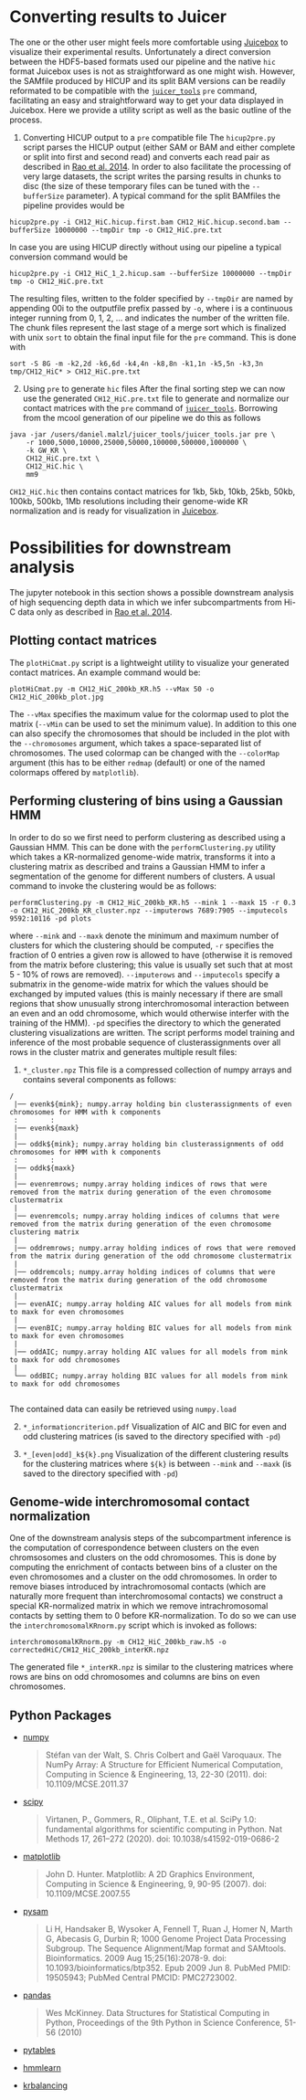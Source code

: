 # Converting results to Juicer
The one or the other user might feels more comfortable using [Juicebox](https://github.com/aidenlab/Juicebox) to visualize their experimental results. Unfortunately a direct conversion between the HDF5-based formats used our pipeline and the native `hic` format Juicebox uses is not as straightforward as one might wish. However, the SAMfile produced by HICUP and its split BAM versions can be readily reformated to be compatible with the [`juicer_tools`](https://github.com/aidenlab/juicer) `pre` command, facilitating an easy and straightforward way to get your data displayed in Juicebox. Here we provide a utility script as well as the basic outline of the process.

1. Converting HICUP output to a `pre` compatible file
The `hicup2pre.py` script parses the HICUP output (either SAM or BAM and either complete or split into first and second read) and converts each read pair as described in [Rao et al. 2014](https://www.cell.com/cell/fulltext/S0092-8674(14)01497-4). In order to also facilitate the processing of very large datasets, the script writes the parsing results in chunks to disc (the size of these temporary files can be tuned with the `--bufferSize` parameter). A typical command for the split BAMfiles the pipeline provides would be

```
hicup2pre.py -i CH12_HiC.hicup.first.bam CH12_HiC.hicup.second.bam --bufferSize 10000000 --tmpDir tmp -o CH12_HiC.pre.txt
```

In case you are using HICUP directly without using our pipeline a typical conversion command would be

```
hicup2pre.py -i CH12_HiC_1_2.hicup.sam --bufferSize 10000000 --tmpDir tmp -o CH12_HiC.pre.txt
```

The resulting files, written to the folder specified by `--tmpDir` are named by appending 00i to the outputfile prefix passed by `-o`, where i is a continuous integer running from 0, 1, 2, ... and indicates the number of the written file. The chunk files represent the last stage of a merge sort which is finalized with unix `sort` to obtain the final input file for the `pre` command. This is done with

```
sort -S 8G -m -k2,2d -k6,6d -k4,4n -k8,8n -k1,1n -k5,5n -k3,3n tmp/CH12_HiC* > CH12_HiC.pre.txt
```

2. Using `pre` to generate `hic` files
After the final sorting step we can now use the generated `CH12_HiC.pre.txt` file to generate and normalize our contact matrices with the `pre` command of [`juicer_tools`](https://github.com/aidenlab/juicer). Borrowing from the mcool generation of our pipeline we do this as follows

```
java -jar /users/daniel.malzl/juicer_tools/juicer_tools.jar pre \
    -r 1000,5000,10000,25000,50000,100000,500000,1000000 \
    -k GW_KR \
    CH12_HiC.pre.txt \
    CH12_HiC.hic \
    mm9
```

`CH12_HiC.hic` then contains contact matrices for 1kb, 5kb, 10kb, 25kb, 50kb, 100kb, 500kb, 1Mb resolutions including their genome-wide KR normalization and is ready for visualization in [Juicebox](https://github.com/aidenlab/Juicebox).


# Possibilities for downstream analysis
The jupyter notebook in this section shows a possible downstream analysis of high sequencing depth data in which we infer subcompartments from Hi-C data only as described in [Rao et al. 2014](https://www.cell.com/cell/fulltext/S0092-8674(14)01497-4).

## Plotting contact matrices
The `plotHiCmat.py` script is a lightweight utility to visualize your generated contact matrices. An example command would be:
```
plotHiCmat.py -m CH12_HiC_200kb_KR.h5 --vMax 50 -o CH12_HiC_200kb_plot.jpg
```

The `--vMax` specifies the maximum value for the colormap used to plot the matrix (`--vMin` can be used to set the minimum value). In addition to this one can also specify the chromosomes that should be included in the plot with the `--chromosomes` argument, which takes a space-separated list of chromosomes. The used colormap can be changed with the `--colorMap` argument (this has to be either `redmap` (default) or one of the named colormaps offered by `matplotlib`). 

## Performing clustering of bins using a Gaussian HMM
In order to do so we first need to perform clustering as described using a Gaussian HMM. This can be done with the `performClustering.py` utility which takes a KR-normalized genome-wide matrix, transforms it into a clustering matrix as described and trains a Gaussian HMM to infer a segmentation of the genome for different numbers of clusters.
A usual command to invoke the clustering would be as follows:
```
performClustering.py -m CH12_HiC_200kb_KR.h5 --mink 1 --maxk 15 -r 0.3 -o CH12_HiC_200kb_KR_cluster.npz --imputerows 7689:7905 --imputecols 9592:10116 -pd plots
```

where `--mink` and `--maxk` denote the minimum and maximum number of clusters for which the clustering should be computed, `-r` specifies the fraction of 0 entries a given row is allowed to have (otherwise it is removed from the matrix before clustering; this value is usually set such that at most 5 - 10% of rows are removed). `--imputerows` and `--imputecols` specify a submatrix in the genome-wide matrix for which the values should be exchanged by imputed values (this is mainly necessary if there are small regions that show unusually strong interchromosomal interaction between an even and an odd chromosome, which would otherwise interfer with the training of the HMM). `-pd` specifies the directory to which the generated clustering visualizations are written.
The script performs model training and inference of the most probable sequence of clusterassignments over all rows in the cluster matrix and generates multiple result files:

1.  `*_cluster.npz`
This file is a compressed collection of numpy arrays and contains several components as follows:
```
/
 |── evenk${mink}; numpy.array holding bin clusterassignments of even chromosomes for HMM with k components
 :        :
 |── evenk${maxk}
 |
 |── oddk${mink}; numpy.array holding bin clusterassignments of odd chromosomes for HMM with k components
 :        :
 |── oddk${maxk}
 |
 |── evenremrows; numpy.array holding indices of rows that were removed from the matrix during generation of the even chromosome clustermatrix
 |
 |── evenremcols; numpy.array holding indices of columns that were removed from the matrix during generation of the even chromosome clustering matrix
 |
 |── oddremrows; numpy.array holding indices of rows that were removed from the matrix during generation of the odd chromosome clustermatrix
 |
 |── oddremcols; numpy.array holding indices of columns that were removed from the matrix during generation of the odd chromosome clustermatrix
 |
 |── evenAIC; numpy.array holding AIC values for all models from mink to maxk for even chromosomes
 |
 |── evenBIC; numpy.array holding BIC values for all models from mink to maxk for even chromosomes
 |
 |── oddAIC; numpy.array holding AIC values for all models from mink to maxk for odd chromosomes
 |
 └── oddBIC; numpy.array holding BIC values for all models from mink to maxk for odd chromosomes
    
```
The contained data can easily be retrieved using `numpy.load`

2. `*_informationcriterion.pdf`
Visualization of AIC and BIC for even and odd clustering matrices (is saved to the directory specified with `-pd`)

3. `*_[even|odd]_k${k}.png`
Visualization of the different clustering results for the clustering matrices where `${k}` is between `--mink` and `--maxk` (is saved to the directory specified with `-pd`)

## Genome-wide interchromosomal contact normalization
One of the downstream analysis steps of the subcompartment inference is the computation of correspondence between clusters on the even chromsosomes and clusters on the odd chromosomes. This is done by computing the enrichment of contacts between bins of a cluster on the even chromosomes and a cluster on the odd chromosomes. In order to remove biases introduced by intrachromosomal contacts (which are naturally more frequent than interchromosomal contacts) we construct a special KR-normalized matrix in which we remove intrachromosomal contacts by setting them to 0 before KR-normalization. To do so we can use the `interchromosomalKRnorm.py` script which is invoked as follows:
```
interchromosomalKRnorm.py -m CH12_HiC_200kb_raw.h5 -o correctedHiC/CH12_HiC_200kb_interKR.npz
```

The generated file `*_interKR.npz` is similar to the clustering matrices where rows are bins on odd chromosomes and columns are bins on even chromosomes.

## Python Packages
* [numpy](https://numpy.org/)
  > Stéfan van der Walt, S. Chris Colbert and Gaël Varoquaux. The NumPy Array: A Structure for Efficient Numerical Computation, Computing in Science & Engineering, 13, 22-30 (2011). doi: 10.1109/MCSE.2011.37

* [scipy](https://www.scipy.org/)
  > Virtanen, P., Gommers, R., Oliphant, T.E. et al. SciPy 1.0: fundamental algorithms for scientific computing in Python. Nat Methods 17, 261–272 (2020). doi: 10.1038/s41592-019-0686-2

* [matplotlib](https://matplotlib.org/)
  > John D. Hunter. Matplotlib: A 2D Graphics Environment, Computing in Science & Engineering, 9, 90-95 (2007). doi: 10.1109/MCSE.2007.55
  
* [pysam](https://pysam.readthedocs.io/en/latest/index.html)
  > Li H, Handsaker B, Wysoker A, Fennell T, Ruan J, Homer N, Marth G, Abecasis G, Durbin R; 1000 Genome Project Data Processing Subgroup. The Sequence Alignment/Map format and SAMtools. Bioinformatics. 2009 Aug 15;25(16):2078-9. doi: 10.1093/bioinformatics/btp352. Epub 2009 Jun 8. PubMed PMID: 19505943; PubMed Central PMCID: PMC2723002.

* [pandas](https://pandas.pydata.org/docs/index.html)
  > Wes McKinney. Data Structures for Statistical Computing in Python, Proceedings of the 9th Python in Science Conference, 51-56 (2010)
  
* [pytables](https://www.pytables.org/)

* [hmmlearn](https://github.com/hmmlearn/hmmlearn)

* [krbalancing](https://github.com/deeptools/Knight-Ruiz-Matrix-balancing-algorithm)
